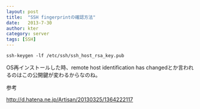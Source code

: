 ```yaml
---
layout: post
title:  "SSH fingerprintの確認方法"
date:   2013-7-30
author: kter
category: server
tags: [SSH]
---
```


```
ssh-keygen -lf /etc/ssh/ssh_host_rsa_key.pub
```


OS再インストールした時、remote host identification has changedとか言われるのはこの公開鍵が変わるからなのね。

参考

<http://d.hatena.ne.jp/Artisan/20130325/1364222117>
